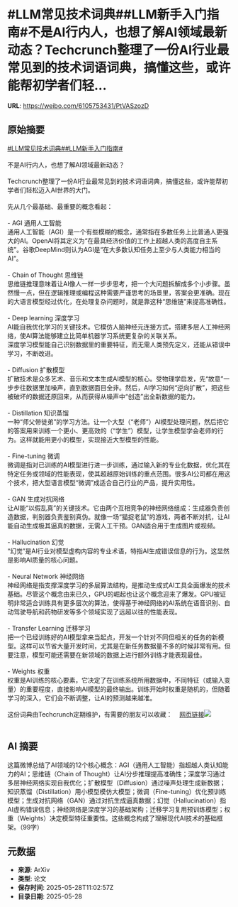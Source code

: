 # #LLM常见技术词典##LLM新手入门指南#不是AI行内人，也想了解AI领域最新动态？Techcrunch整理了一份AI行业最常见到的技术词语词典，搞懂这些，或许能帮初学者们轻...

**URL**: https://weibo.com/6105753431/PtVASzozD

## 原始摘要

<a href="https://m.weibo.cn/search?containerid=231522type%3D1%26t%3D10%26q%3D%23LLM%E5%B8%B8%E8%A7%81%E6%8A%80%E6%9C%AF%E8%AF%8D%E5%85%B8%23&amp;extparam=%23LLM%E5%B8%B8%E8%A7%81%E6%8A%80%E6%9C%AF%E8%AF%8D%E5%85%B8%23" data-hide=""><span class="surl-text">#LLM常见技术词典#</span></a><a href="https://m.weibo.cn/search?containerid=231522type%3D1%26t%3D10%26q%3D%23LLM%E6%96%B0%E6%89%8B%E5%85%A5%E9%97%A8%E6%8C%87%E5%8D%97%23&amp;extparam=%23LLM%E6%96%B0%E6%89%8B%E5%85%A5%E9%97%A8%E6%8C%87%E5%8D%97%23" data-hide=""><span class="surl-text">#LLM新手入门指南#</span></a><br><br>不是AI行内人，也想了解AI领域最新动态？<br><br>Techcrunch整理了一份AI行业最常见到的技术词语词典，搞懂这些，或许能帮初学者们轻松迈入AI世界的大门。<br><br>先从几个最基础、最重要的概念看起：<br><br>- AGI  通用人工智能<br>通用人工智能（AGI）是一个有些模糊的概念，通常指在多数任务上比普通人更强大的AI。OpenAI将其定义为“在最具经济价值的工作上超越人类的高度自主系统”。谷歌DeepMind则认为AGI是“在大多数认知任务上至少与人类能力相当的AI”。<br><br>- Chain of Thought 思维链<br>思维链推理意味着让AI像人一样一步步思考，把一个大问题拆解成多个小步骤。虽然慢一点，但在逻辑推理或编程这种需要严谨思考的场景里，答案会更准确。现在的大语言模型经过优化，在处理复杂问题时，就是靠这种“思维链”来提高准确性。<br><br>- Deep learning 深度学习<br>AI能自我优化学习的关键技术。它模仿人脑神经元连接方式，搭建多层人工神经网络，使AI算法能够建立比简单机器学习系统更复杂的关联关系。<br>深度学习模型能自己识别数据里的重要特征，而无需人类预先定义，还能从错误中学习，不断改进。<br><br>- Diffusion 扩散模型<br>扩散技术是众多艺术、音乐和文本生成AI模型的核心。受物理学启发，先“故意”一步步往数据里加噪声，直到数据面目全非。然后，AI学习如何“逆向扩散”，把这些被破坏的数据还原回来，从而获得从噪声中“创造”出全新数据的能力。<br><br>- Distillation 知识蒸馏<br>一种“师父带徒弟”的学习方法。让一个大型（“老师”）AI模型处理问题，然后把它的答案用来训练一个更小、更高效的（“学生”）模型，让学生模型学会老师的行为。这样就能用更小的模型，实现接近大型模型的性能。<br><br>- Fine-tuning 微调<br>微调是指对已训练的AI模型进行进一步训练，通过输入新的专业化数据，优化其在特定任务或领域的性能表现，使其超越原始训练的重点范围。很多AI公司都在用这个技术，把大型语言模型“微调”成适合自己行业的产品，提升实用性。<br><br>- GAN 生成对抗网络<br>让AI能“以假乱真”的关键技术。它由两个互相竞争的神经网络组成：生成器负责创造数据，判别器负责鉴别真伪。就像一场“猫捉老鼠”的游戏，两者不断对抗，让AI能自动生成极其逼真的数据，无需人工干预。GAN适合用于生成图片或视频。<br><br>- Hallucination 幻觉<br>“幻觉”是AI行业对模型虚构内容的专业术语，特指AI生成错误信息的行为。这显然是影响AI质量的核心问题。<br><br>- Neural Network 神经网络<br>神经网络是指支撑深度学习的多层算法结构，是推动生成式AI工具全面爆发的技术基础。尽管这个概念由来已久，GPU的崛起也让这个概念迎来了爆发。GPU被证明非常适合训练具有更多层次的算法，使得基于神经网络的AI系统在语音识别、自动驾驶导航和药物研发等多个领域实现了远超以往的性能表现。<br><br>- Transfer Learning 迁移学习<br>把一个已经训练好的AI模型拿来当起点，开发一个针对不同但相关的任务的新模型。这样可以节省大量开发时间，尤其是在新任务数据量不多的时候非常有用。但要注意，模型可能还需要在新领域的数据上进行额外训练才能表现最佳。<br><br>- Weights 权重<br>权重是AI训练的核心要素，它决定了在训练系统所用数据中，不同特征（或输入变量）的重要程度，直接影响AI模型的最终输出。训练开始时权重是随机的，但随着学习的深入，它们会不断调整，让AI的预测越来越准。<br><br>这份词典由Techcrunch定期维护，有需要的朋友可以收藏：<a href="https://weibo.cn/sinaurl?u=https%3A%2F%2Ftechcrunch.com%2F2025%2F05%2F25%2Ffrom-llms-to-hallucinations-heres-a-simple-guide-to-common-ai-terms%2F" data-hide=""><span class="url-icon"><img style="width: 1rem;height: 1rem" src="https://h5.sinaimg.cn/upload/2015/09/25/3/timeline_card_small_web_default.png" referrerpolicy="no-referrer"></span><span class="surl-text">网页链接</span></a><img style="" src="https://tvax3.sinaimg.cn/large/006Fd7o3gy1i1vc1ufuhvj31h0108h64.jpg" referrerpolicy="no-referrer"><br><br>

## AI 摘要

这篇微博总结了AI领域的12个核心概念：AGI（通用人工智能）指超越人类认知能力的AI；思维链（Chain of Thought）让AI分步推理提高准确性；深度学习通过多层神经网络实现自我优化；扩散模型（Diffusion）通过噪声处理生成新数据；知识蒸馏（Distillation）用小模型模仿大模型；微调（Fine-tuning）优化预训练模型；生成对抗网络（GAN）通过对抗生成逼真数据；幻觉（Hallucination）指AI虚构错误信息；神经网络是深度学习的基础架构；迁移学习复用预训练模型；权重（Weights）决定模型特征重要性。这些概念构成了理解现代AI技术的基础框架。（99字）

## 元数据

- **来源**: ArXiv
- **类型**: 论文
- **保存时间**: 2025-05-28T11:02:57Z
- **目录日期**: 2025-05-28
